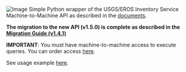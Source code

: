 ![Image](https://repository-images.githubusercontent.com/283676892/ae1b6b80-0d41-11eb-9098-3ebca41f480b)
Simple Python wrapper of the USGS/EROS Inventory Service Machine-to-Machine API as described in the [documents](https://m2m.cr.usgs.gov/api/docs/json/).

**The migration to the new API (v1.5.0) is complete as described in the [Migration Guide (v1.4.1)](https://m2m.cr.usgs.gov/api/docs/json/#section-migration)** 

**IMPORTANT**: You must have machine-to-machine access to execute queries. 
You can order access [here](https://ers.cr.usgs.gov/profile/access). 

See usage example [here](https://github.com/MrChebur/usgs-machine-to-machine-API/blob/master/UsageExample.py). 
